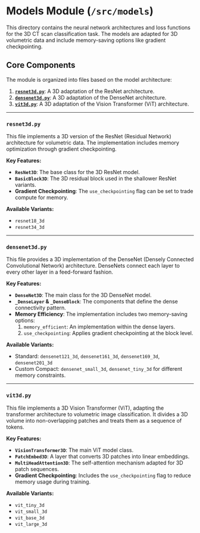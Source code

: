 # Models Module (`/src/models`)

This directory contains the neural network architectures and loss functions for the 3D CT scan classification task. The models are adapted for 3D volumetric data and include memory-saving options like gradient checkpointing.

## Core Components

The module is organized into files based on the model architecture:

1.  [**`resnet3d.py`**](https://www.google.com/search?q=%23resnet3dpy): A 3D adaptation of the ResNet architecture.
2.  [**`densenet3d.py`**](https://www.google.com/search?q=%23densenet3dpy): A 3D adaptation of the DenseNet architecture.
3.  [**`vit3d.py`**](https://www.google.com/search?q=%23vit3dpy): A 3D adaptation of the Vision Transformer (ViT) architecture.

-----

### `resnet3d.py`

This file implements a 3D version of the ResNet (Residual Network) architecture for volumetric data. The implementation includes memory optimization through gradient checkpointing.

**Key Features:**

  * **`ResNet3D`**: The base class for the 3D ResNet model.
  * **`BasicBlock3D`**: The 3D residual block used in the shallower ResNet variants.
  * **Gradient Checkpointing**: The `use_checkpointing` flag can be set to trade compute for memory.

**Available Variants:**

  * `resnet18_3d`
  * `resnet34_3d`

-----

### `densenet3d.py`

This file provides a 3D implementation of the DenseNet (Densely Connected Convolutional Network) architecture. DenseNets connect each layer to every other layer in a feed-forward fashion.

**Key Features:**

  * **`DenseNet3D`**: The main class for the 3D DenseNet model.
  * **`_DenseLayer` & `_DenseBlock`**: The components that define the dense connectivity pattern.
  * **Memory Efficiency**: The implementation includes two memory-saving options:
    1.  `memory_efficient`: An implementation within the dense layers.
    2.  `use_checkpointing`: Applies gradient checkpointing at the block level.

**Available Variants:**

  * Standard: `densenet121_3d`, `densenet161_3d`, `densenet169_3d`, `densenet201_3d`
  * Custom Compact: `densenet_small_3d`, `densenet_tiny_3d` for different memory constraints.

-----

### `vit3d.py`

This file implements a 3D Vision Transformer (ViT), adapting the transformer architecture to volumetric image classification. It divides a 3D volume into non-overlapping patches and treats them as a sequence of tokens.

**Key Features:**

  * **`VisionTransformer3D`**: The main ViT model class.
  * **`PatchEmbed3D`**: A layer that converts 3D patches into linear embeddings.
  * **`MultiHeadAttention3D`**: The self-attention mechanism adapted for 3D patch sequences.
  * **Gradient Checkpointing**: Includes the `use_checkpointing` flag to reduce memory usage during training.

**Available Variants:**

  * `vit_tiny_3d`
  * `vit_small_3d`
  * `vit_base_3d`
  * `vit_large_3d`
